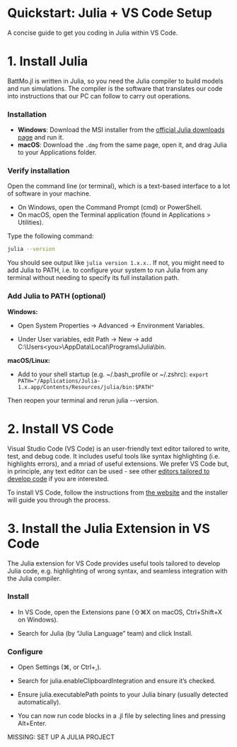 # Quickstart: Julia + VS Code Setup
A concise guide to get you coding in Julia within VS Code.



# 1. Install Julia
BattMo.jl is written in Julia, so you need the Julia compiler to build models and run simulations. The compiler is the software that translates our code into instructions that our PC can follow to carry out operations.

### Installation  
   - **Windows**: Download the MSI installer from the [official Julia downloads page](https://julialang.org/downloads/) and run it.  
   - **macOS**: Download the `.dmg` from the same page, open it, and drag Julia to your Applications folder.

### Verify installation 
Open the command line (or terminal), which is a text-based interface to a lot of software in your machine.   
* On Windows, open the Command Prompt (cmd) or PowerShell.
* On macOS, open the Terminal application (found in Applications > Utilities).

Type the following command:
   ```bash
   julia --version
   ```
You should see output like `julia version 1.x.x.`. If not, you might need to add Julia to PATH, i.e. to configure your system to run Julia from any terminal without needing to specify its full installation path.

### Add Julia to PATH (optional)
**Windows:**

* Open System Properties → Advanced → Environment Variables.

* Under User variables, edit Path → New → add C:\Users\<you>\AppData\Local\Programs\Julia\bin.

**macOS/Linux:**
* Add to your shell startup (e.g. ~/.bash_profile or ~/.zshrc):
`export PATH="/Applications/Julia-1.x.app/Contents/Resources/julia/bin:$PATH"
`  

Then reopen your terminal and rerun julia --version.

# 2. Install VS Code
Visual Studio Code (VS Code) is an user-friendly text editor tailored to write, test, and debug code. It includes useful tools like syntax highlighting (i.e. highlights errors), and a mriad of useful extensions. We prefer VS Code but, in principle, any text editor can be used - see other [editors tailored to develop code](https://en.wikipedia.org/wiki/List_of_text_editors) if you are interested.

To install VS Code, follow the instructions from [the website](https://code.visualstudio.com/download) and the installer will guide you through the process.

# 3. Install the Julia Extension in VS Code
The Julia extension for VS Code provides useful tools tailored to develop Julia code, e.g. highlighting of wrong syntax, and seamless integration with the Julia compiler.
### Install
* In VS Code, open the Extensions pane (⇧⌘X on macOS, Ctrl+Shift+X on Windows).

* Search for Julia (by “Julia Language” team) and click Install.

### Configure
* Open Settings (⌘, or Ctrl+,).

* Search for julia.enableClipboardIntegration and ensure it’s checked.

* Ensure julia.executablePath points to your Julia binary (usually detected automatically).

* You can now run code blocks in a .jl file by selecting lines and pressing Alt+Enter.

MISSING: SET UP A JULIA PROJECT